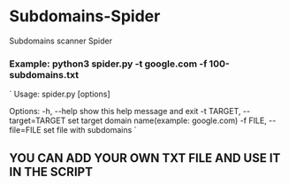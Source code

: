 # Subdomains-Spider
Subdomains scanner Spider

### Example: python3 spider.py -t google.com -f 100-subdomains.txt

` Usage: spider.py [options]

Options:
  -h, --help            show this help message and exit
  -t TARGET, --target=TARGET
                        set target domain name(example: google.com)
  -f FILE, --file=FILE  set file with subdomains
`

## YOU CAN ADD YOUR OWN TXT FILE AND USE IT IN THE SCRIPT
